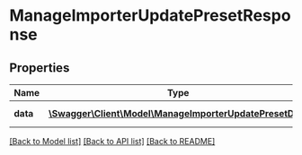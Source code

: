 # ManageImporterUpdatePresetResponse

## Properties
Name | Type | Description | Notes
------------ | ------------- | ------------- | -------------
**data** | [**\Swagger\Client\Model\ManageImporterUpdatePresetData**](ManageImporterUpdatePresetData.md) | Response object | 

[[Back to Model list]](../README.md#documentation-for-models) [[Back to API list]](../README.md#documentation-for-api-endpoints) [[Back to README]](../README.md)


